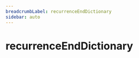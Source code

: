 ```yaml
---
breadcrumbLabel: recurrenceEndDictionary
sidebar: auto
---
```


# recurrenceEndDictionary

<ProxySummary/>

<ApiDocs/>
